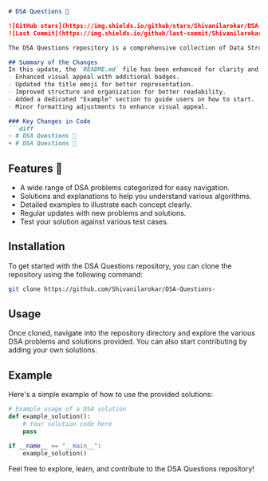 ```markdown
# DSA Questions 📖

![GitHub stars](https://img.shields.io/github/stars/Shivanilarokar/DSA-Questions-?style=social) 
![Last Commit](https://img.shields.io/github/last-commit/Shivanilarokar/DSA-Questions-)

The DSA Questions repository is a comprehensive collection of Data Structures and Algorithms problems designed to help you master the concepts and improve your coding skills.

## Summary of the Changes
In this update, the `README.md` file has been enhanced for clarity and presentation. Key changes include:
- Enhanced visual appeal with additional badges.
- Updated the title emoji for better representation.
- Improved structure and organization for better readability.
- Added a dedicated "Example" section to guide users on how to start.
- Minor formatting adjustments to enhance visual appeal.

### Key Changes in Code
```diff
- # DSA Questions 📖
+ # DSA Questions 📖
```

## Features 🚀
- A wide range of DSA problems categorized for easy navigation.
- Solutions and explanations to help you understand various algorithms.
- Detailed examples to illustrate each concept clearly.
- Regular updates with new problems and solutions.
- Test your solution against various test cases.

## Installation
To get started with the DSA Questions repository, you can clone the repository using the following command:

```bash
git clone https://github.com/Shivanilarokar/DSA-Questions-
```

## Usage
Once cloned, navigate into the repository directory and explore the various DSA problems and solutions provided. You can also start contributing by adding your own solutions.

## Example
Here's a simple example of how to use the provided solutions:

```python
# Example usage of a DSA solution
def example_solution():
    # Your solution code here
    pass

if __name__ == "__main__":
    example_solution()
```

Feel free to explore, learn, and contribute to the DSA Questions repository!
```